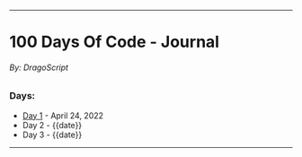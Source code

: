 ___
# 100 Days Of Code - Journal
###### By: DragoScript

### Days:

- [Day 1](Day1.md) - April 24, 2022
- Day 2 - {{date}}
- Day 3 - {{date}}
___
